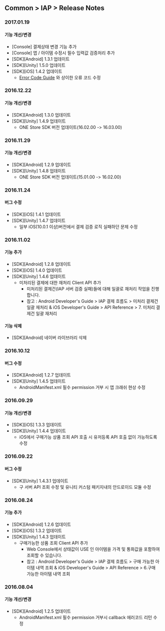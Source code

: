## Common > IAP > Release Notes

### 2017.01.19

#### 기능 개선/변경

* [Console] 결제상태 변경 기능 추가
* [Console] 앱 / 아이템 수정시 필수 입력값 검증처리 추가 
* [SDK][Android] 1.3.1 업데이트
* [SDK][Unity] 1.5.0 업데이트
* [SDK][iOS] 1.4.2 업데이트
    * <a href="/ko/Common/IAP/Error%20Code/" target="_blank">Error Code Guide</a> 와 상이한 오류 코드 수정

### 2016.12.22

#### 기능 개선/변경

* [SDK][Android] 1.3.0 업데이트
* [SDK][Unity] 1.4.9 업데이트
    * ONE Store SDK 버전 업데이트(16.02.00 -> 16.03.00)


### 2016.11.29

#### 기능 개선/변경

* [SDK][Android] 1.2.9 업데이트
* [SDK][Unity] 1.4.8 업데이트
    * ONE Store SDK 버전 업데이트(15.01.00 -> 16.02.00)

### 2016.11.24

#### 버그 수정

* [SDK][iOS] 1.4.1 업데이트
* [SDK][Unity] 1.4.7 업데이트
    * 일부 iOS(10.0.1 이상)버전에서 결제 검증 로직 실패하던 문제 수정


### 2016.11.02

#### 기능 추가

* [SDK][Android] 1.2.8 업데이트 
* [SDK][iOS] 1.4.0 업데이트 
* [SDK][Unity] 1.4.6 업데이트 
    * 미처리된 결제에 대한 재처리 Client API 추가
        * 미처리된 결제건(IAP 서버 검증 실패)들에 대해 일괄로 재처리 작업을 진행합니다.
        * 참고 : Android Developer's Guide > IAP 결제 흐름도 > 미처리 결제건 일괄 재처리 & iOS Developer's Guide > API Reference > 7. 미처리 결제건 일괄 재처리

#### 기능 삭제

* [SDK][Android] 네이버 라이브러리 삭제

### 2016.10.12

#### 버그 수정

* [SDK][Android] 1.2.7 업데이트
* [SDK][Unity] 1.4.5 업데이트
    * AndroidManifest.xml 필수 permission 거부 시 앱 크래쉬 현상 수정

### 2016.09.29

#### 기능 개선/변경

* [SDK][iOS] 1.3.3 업데이트 
* [SDK][Unity] 1.4.4 업데이트
    * iOS에서 구매가능 상품 조회 API 호출 시 유저등록 API 호출 없이 가능하도록 수정

### 2016.09.22

#### 버그 수정

* [SDK][Unity] 1.4.3.1 업데이트
    * 구 서버 API 조회 수정 및 유니티 커스텀 패키지내의 안드로이드 모듈 수정

### 2016.08.24

#### 기능 추가

* [SDK][Android] 1.2.6 업데이트 
* [SDK][iOS] 1.3.2 업데이트 
* [SDK][Unity] 1.4.3 업데이트 
    * 구매가능한 상품 조회 Client API 추가
        * Web Console에서 상태값이 USE 인 아이템을 가격 및 통화값을 포함하여 조회할 수 있습니다.
        * 참고 : Android Developer's Guide > IAP 결제 흐름도 > 구매 가능한 아이템 내역 조회 & iOS Developer's Guide > API Reference > 6.구매 가능한 아이템 내역 조회


### 2016.08.04

#### 기능 개선/변경

* [SDK][Android] 1.2.5 업데이트 
    * AndroidManifest.xml 필수 permission 거부시 callback 에러코드 리턴 수정

